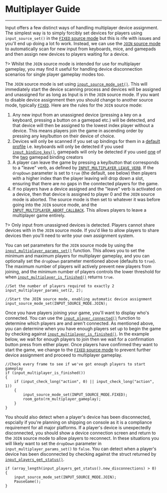 # Multiplayer Guide

---

Input offers a few distinct ways of handling multiplayer device assignment. The simplest way is to simply forcibly set devices for players using `input_source_set()` in the [`FIXED` source mode](Input-Sources?id=input_source_modefixed) but this is rife with issues and you'll end up doing a lot fo work. Instead, we can use the [`JOIN` source mode](Input-Sources?id=input_source_modejoin) to automatically scan for new input from keyboards, mice, and gamepads and then assign new devices to players waiting for a device.

?> Whilst the `JOIN` source mode is intended for use for multiplayer gameplay, you may find it useful for handling device disconnection scenarios for single player gameplay modes too.

The `JOIN` source mode is set using [`input_source_mode_set()`](Functions-(Sources)?id=input_source_mode_setmode). This will immediately start the device scanning process and devices will be assigned and unassigned for as long as Input is in the `JOIN` source mode. If you want to disable device assignment then you should change to another source mode, typically [`FIXED`](Input-Sources?id=input_source_modefixed). Here are the rules for the `JOIN` source mode:

1. Any new input from an unassigned device (pressing a key on a keyboard, pressing a button on a gamepad etc.) will be detected, and that device will then be assigned to the lowest index player without a device. This means players join the game in ascending order by pressing any key/button on their device of choice.
2. Devices will only be scanned if you set up bindings for them in a [default profile](Verbs-and-Bindings) i.e. keyboards will only be detected if you used [`input_binding_key()`](Functions-(Binding-Creators)?id=input_binding_keykey), gamepads will only be detected if you used [one](Functions-(Binding-Creators)?id=input_binding_gamepad_buttonbutton) of the [two](Functions-(Binding-Creators)?id=input_binding_gamepad_axisaxis-negative) gamepad binding creators
2. A player can leave the game by pressing a key/button that corresponds to a "leave" verb, as defined by [`INPUT_MULTIPLAYER_LEAVE_VERB`](Configuration?id=source-modes). If the `dropDown` parameter is set to `true` (the default, see below) then players with a higher index than the player leaving will drop down a slot, ensuring that there are no gaps in the conntected players for the game.
3. If no players have a device assigned and the "leave" verb is activated on a device, then that device is assigned to player 0 and the `JOIN` source mode is aborted. The source mode is then set to whatever it was before going into the `JOIN` source mode, and the [`INPUT_MULTIPLAYER_ABORT_CALLBACK`](Configuration?id=source-modes). This allows players to leave a multiplayer game entirely.

?> Only input from unassigned devices is detected. Players cannot share devices with in the `JOIN` source mode. If you'd like to allow players to share devices then you'll need to write your own assignment system.

You can set parameters for the `JOIN` source mode by using the [`input_multiplayer_params_set()`](Functions-(Players)?id=input_multiplayer_params_setmin-max-dropdown) function. This allows you to set the minimum and maximum players for multiplayer gameplay, and you can optionally set the `dropDown` parameter mentioned above (defaults to `true`). The maximum number of players will actively prevent new players from joining, and the minimum number of players controls the lower threshold for when [`input_multiplayer_is_finished()`](Functions-(Players)?id=input_multiplayer_is_finished) returns `true`.

```
//Set the number of players required to exactly 2
input_multiplayer_params_set(2, 2);

//Start the JOIN source mode, enabling automatic device assignment
input_source_mode_set(INPUT_SOURCE_MODE.JOIN);
```

Once you have players joining your game, you'll want to display who's connected. You can use the [`input_player_connected()`](Functions-(Players)?id=input_player_connectedplayerindex) function to determine which players are and aren't connected. As mentioned above, you can determine when you have enough players set up to begin the game by checking against [`input_multiplayer_is_finished()`](Functions-(Players)?id=input_multiplayer_is_finished). In the example below, we wait for enough players to join then we wait for a confirmation button press from either player. Once players have confirmed they want to start the game, we change to the [`FIXED` source mode](Input-Sources?id=input_source_modefixed) to prevent further device assignment and proceed to multiplayer gameplay.

```
//Check every frame to see if we've got enough players to start gameplay
if (input_multiplayer_is_finished())
{
    if (input_check_long("action", 0) || input_check_long("action", 1))
    {
        input_source_mode_set(INPUT_SOURCE_MODE.FIXED);
        room_goto(rm_multiplayer_gameplay);
    }
}
```

You should also detect when a player's device has been disconnected, espcially if you're planning on shipping on console as it is a compliance requirement for all major platforms. If a player's device is unexpectedly disconnected, you should show a device connection screen and return to the `JOIN` source mode to allow players to reconnect. In these situations you will likely want to set the `dropDown` parameter in `input_multiplayer_params_set()` to `false`. You can detect when a player's device has been disconnected by checking against the struct returned by [`input_players_get_status()`](Functions-(Players)?id=input_players_get_status).

```
if (array_length(input_players_get_status().new_disconnections) > 0)
{
    input_source_mode_set(INPUT_SOURCE_MODE.JOIN);
	PauseGame();
}
```
